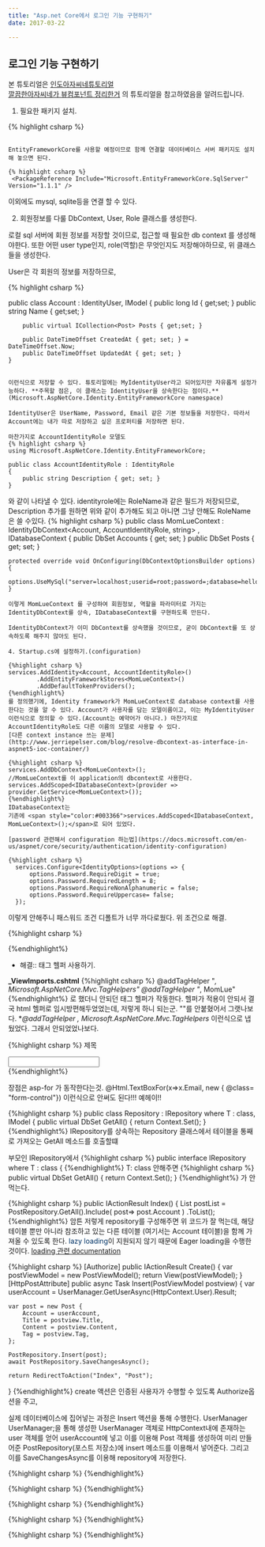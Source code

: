 ```yaml
---
title: "Asp.net Core에서 로그인 기능 구현하기"
date: 2017-03-22

---
```


## 로그인 기능 구현하기

본 튜토리얼은
[인도아자씨네튜토리얼](http://www.binaryintellect.net/articles/b957238b-e2dd-4401-bfd7-f0b8d984786d.aspx)<br/>
[깔끔한아자씨네가 뷰컴포넌트 정리한거](https://andrewlock.net/an-introduction-to-viewcomponents-a-login-status-view-component/)
의 튜토리얼을 참고하였음을 알려드립니다.

1. 필요한 패키지 설치.

{% highlight csharp %}

<PackageReference Include="Microsoft.AspNetCore.Identity" Version="1.1.0" />
<PackageReference Include="Microsoft.AspNetCore.Identity.EntityFrameworkCore" Version="1.1.0"/>
<PackageReference Include="Microsoft.AspNetCore.Authentication.Cookies" Version="1.1.0"/>

```

EntityFrameworkCore를 사용할 예정이므로 함께 연결할 데이터베이스 서버 패키지도 설치해 놓으면 된다.

{% highlight csharp %}
 <PackageReference Include="Microsoft.EntityFrameworkCore.SqlServer" Version="1.1.1" />
```

이외에도 mysql, sqlite등을 연결 할 수 있다.    

2. 회원정보를 다룰 DbContext, User, Role 클래스를 생성한다.

로컬 sql 서버에 회원 정보를 저장할 것이므로, 접근할 때 필요한 db context 를 생성해야한다. 또한 어떤 user type인지, role(역할)은 무엇인지도 저장해야하므로, 위 클래스들을 생성한다.

User은 각 회원의 정보를 저장하므로,

{% highlight csharp %}

public class Account : IdentityUser, IModel
    {
        public long Id { get;set; }
        public string Name { get;set; }

        public virtual ICollection<Post> Posts { get;set; }

        public DateTimeOffset CreatedAt { get; set; } = DateTimeOffset.Now;
        public DateTimeOffset UpdatedAt { get; set; }
    }
```

이런식으로 저장할 수 있다. 튜토리얼에는 MyIdentityUser라고 되어있지만 자유롭게 설정가능하다. **주목할 점은, 이 클래스는 IdentityUser을 상속한다는 점이다.** (Microsoft.AspNetCore.Identity.EntityFrameworkCore namespace)

IdentityUser은 UserName, Password, Email 같은 기본 정보들을 저장한다. 따라서 Account에는 내가 따로 저장하고 싶은 프로퍼티를 저장하면 된다.

마찬가지로 AccountIdentityRole 모델도
{% highlight csharp %}
using Microsoft.AspNetCore.Identity.EntityFrameworkCore;

public class AccountIdentityRole : IdentityRole
{
    public string Description { get; set; }
}
```

와 같이 나타낼 수 있다. identityrole에는 RoleName과 같은 필드가 저장되므로, Description 추가를 원하면 위와 같이 추가해도 되고 아니면 그냥 안해도 RoleName은 쓸 수있다.
{% highlight csharp %}
public class MomLueContext : IdentityDbContext<Account, AccountIdentityRole, string> , IDatabaseContext
{
    public DbSet<Account> Accounts { get; set; }
    public DbSet<Post> Posts { get; set; }

    protected override void OnConfiguring(DbContextOptionsBuilder options)
    {
        options.UseMySql("server=localhost;userid=root;password=;database=helloworld;");
    }
```
이렇게 MomLueContext 를 구성하여 회원정보, 역할을 파라미터로 가지는 IdentityDbContext를 상속, IDatabaseContext를 구현하도록 만든다.

IdentityDbContext가 이미 DbContext를 상속했을 것이므로, 굳이 DbContext를 또 상속하도록 해주지 않아도 된다.

4. Startup.cs에 설정하기.(configuration)

{%highlight csharp %}
services.AddIdentity<Account, AccountIdentityRole>()
        .AddEntityFrameworkStores<MomLueContext>()
        .AddDefaultTokenProviders();
{%endhighlight%}
를 정의했기에, Identity framework가 MomLueContext로 database context를 사용한다는 것을 알 수 있다. Account가 사용자를 담는 모델이름이고, 이는 MyIdentityUser이런식으로 정의할 수 있다.(Account는 예약어가 아니다.) 마찬가지로 AccountIdentityRole도 다른 이름의 모델로 사용할 수 있다.
[다른 context instance 쓰는 문제](http://www.jerriepelser.com/blog/resolve-dbcontext-as-interface-in-aspnet5-ioc-container/)

{%highlight csharp %}
services.AddDbContext<MomLueContext>();
//MomLueContext를 이 application의 dbcontext로 사용한다.
services.AddScoped<IDatabaseContext>(provider => provider.GetService<MomLueContext>());
{%endhighlight%}
IDatabaseContext는  
기존에 <span style="color:#003366">services.AddScoped<IDatabaseContext, MomLueContext>();</span>로 되어 있었다.

[password 관련해서 configuration 하는법](https://docs.microsoft.com/en-us/aspnet/core/security/authentication/identity-configuration)

{%highlight csharp %}
  services.Configure<IdentityOptions>(options => {
      options.Password.RequireDigit = true;
      options.Password.RequiredLength = 8;
      options.Password.RequireNonAlphanumeric = false;
      options.Password.RequireUppercase= false;
  });
```
이렇게 안해주니 패스워드 조건 디폴트가 너무 까다로웠다. 위 조건으로 해결.

{%highlight csharp %}

{%endhighlight%}

* 해결:: 태그 헬퍼 사용하기.

**_ViewImports.cshtml**
{%highlight csharp %}
@addTagHelper "*, Microsoft.AspNetCore.Mvc.TagHelpers"
@addTagHelper "*, MomLue"
{%endhighlight%}
로 했더니 안되던 태그 헬퍼가 작동한다. 헬퍼가 적용이 안되서 결국 html 헬퍼로 임시방편해두었었는데, 저렇게 하니 되는군. ""를 안붙혔어서 그랫나보다.
**@addTagHelper *, Microsoft.AspNetCore.Mvc.TagHelpers**
이런식으로 냅뒀었다. 그래서 안되었었나보다.

{%highlight csharp %}
  <label asp-for="Title" class="col-lg-3 col-sm-3 control-label">제목</label>
  <div class="col-lg-6" >
    <input asp-for="Title" class="form-control" />
  </div>
{%endhighlight%}

장점은 asp-for 가 동작한다는것. @Html.TextBoxFor(x=>x.Email, new { @class= "form-control"})
이런식으로 안써도 된다!!! 예헤이!!

{%highlight csharp %}
public class Repository<T> : IRepository<T> where T : class, IModel
   {
      public virtual DbSet<T> GetAll()
             {
                 return Context.Set<T>();
             }
{%endhighlight%}
IRepository를 상속하는 Repository 클래스에서 테이블을 통째로 가져오는 GetAll 메소드를 호출할떄

부모인 IRepository에서
{%highlight csharp %}
public interface IRepository<T> where T : class
   {
{%endhighlight%}
T: class 안해주면
{%highlight csharp %}
public virtual DbSet<T> GetAll()
        {
            return Context.Set<T>();
        }
{%endhighlight%}
가 안먹는다.

{%highlight csharp %}
public IActionResult Index()
        {
            List<Post> postList = PostRepository.GetAll().Include( post=> post.Account )
                .ToList();
{%endhighlight%}
암튼 저렇게 repository를 구성해주면 위 코드가 잘 먹는데, 해당 테이블 뿐만 아니라 참조하고 있는 다른 테이블 (여기서는 Account 테이블)을 함께 가져올 수 있도록 한다. <span style="color:#003366">lazy loading</span>이 지원되지 않기 때문에 Eager loading을 수행한것이다.
[loading 관련 documentation](https://docs.microsoft.com/en-us/ef/core/querying/related-data)

{%highlight csharp %}
[Authorize]
public IActionResult Create()
{
    var postViewModel = new PostViewModel();
    return View(postViewModel);
}
[HttpPostAttribute]
public async Task<IActionResult> Insert(PostViewModel postview)
{
    var userAccount = UserManager.GetUserAsync(HttpContext.User).Result;

    var post = new Post {
        Account = userAccount,
        Title = postview.Title,
        Content = postview.Content,
        Tag = postview.Tag,
    };

    PostRepository.Insert(post);
    await PostRepository.SaveChangesAsync();

    return RedirectToAction("Index", "Post");
}
{%endhighlight%}
create 액션은 인증된 사용자가 수행할 수 있도록 Authorize옵션을 주고,

실제 데이터베이스에 집어넣는 과정은 Insert 액션을 통해 수행한다. UserManager<Account> UserManager;을 통해 생성한 UserManager 객체로
HttpContext내에 존재하는 user 객체를 얻어 userAccount에 넣고 이를 이용해 Post 객체를 생성하여 미리 만들어준 PostRepository(포스트 저장소)에 insert 메소드를 이용해서 넣어준다. 그리고 이를 SaveChangesAsync를 이용해 repository에 저장한다.


{%highlight csharp %}
{%endhighlight%}

{%highlight csharp %}
{%endhighlight%}

{%highlight csharp %}
{%endhighlight%}

{%highlight csharp %}
{%endhighlight%}

{%highlight csharp %}
{%endhighlight%}
